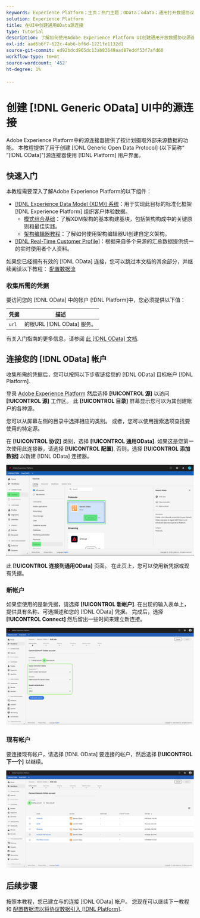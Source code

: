 ```yaml
---
keywords: Experience Platform；主页；热门主题；OData；odata；通用打开数据协议
solution: Experience Platform
title: 在UI中创建通用OData源连接
type: Tutorial
description: 了解如何使用Adobe Experience Platform UI创建通用开放数据协议源连接。
exl-id: aad6b6f7-622c-4ab6-bf6d-1221fe1132d1
source-git-commit: ed92bdcd965dc13ab83649aad87eddf53f7afd60
workflow-type: tm+mt
source-wordcount: '452'
ht-degree: 1%

---
```


# 创建 [!DNL Generic OData] UI中的源连接

Adobe Experience Platform中的源连接器提供了按计划摄取外部来源数据的功能。 本教程提供了用于创建 [!DNL Generic Open Data Protocol] (以下简称“ ”[!DNL OData]&quot;)源连接器使用 [!DNL Platform] 用户界面。

## 快速入门

本教程需要深入了解Adobe Experience Platform的以下组件：

* [[!DNL Experience Data Model (XDM)] 系统](../../../../../xdm/home.md)：用于实现此目标的标准化框架 [!DNL Experience Platform] 组织客户体验数据。
   * [模式组合基础](../../../../../xdm/schema/composition.md)：了解XDM架构的基本构建基块，包括架构构成中的关键原则和最佳实践。
   * [架构编辑器教程](../../../../../xdm/tutorials/create-schema-ui.md)：了解如何使用架构编辑器UI创建自定义架构。
* [[!DNL Real-Time Customer Profile]](../../../../../profile/home.md)：根据来自多个来源的汇总数据提供统一的实时使用者个人资料。

如果您已经拥有有效的 [!DNL OData] 连接，您可以跳过本文档的其余部分，并继续阅读以下教程： [配置数据流](../../dataflow/protocols.md)

### 收集所需的凭据

要访问您的 [!DNL OData] 中的帐户 [!DNL Platform]中，您必须提供以下值：

| 凭据 | 描述 |
| ---------- | ----------- |
| `url` | 的根URL [!DNL OData] 服务。 |

有关入门指南的更多信息，请参阅 [此 [!DNL OData] 文档](https://www.odata.org/getting-started/basic-tutorial/).

## 连接您的 [!DNL OData] 帐户

收集所需的凭据后，您可以按照以下步骤链接您的 [!DNL OData] 目标帐户 [!DNL Platform].

登录 [Adobe Experience Platform](https://platform.adobe.com) 然后选择 **[!UICONTROL 源]** 以访问 **[!UICONTROL 源]** 工作区。 此 **[!UICONTROL 目录]** 屏幕显示您可以为其创建帐户的各种源。

您可以从屏幕左侧的目录中选择相应的类别。 或者，您可以使用搜索选项查找要使用的特定源。

在 **[!UICONTROL 协议]** 类别，选择 **[!UICONTROL 通用OData]**. 如果这是您第一次使用此连接器，请选择 **[!UICONTROL 配置]**. 否则，选择 **[!UICONTROL 添加数据]** 以新建 [!DNL OData] 连接器。

![目录](../../../../images/tutorials/create/odata/catalog.png)

此 **[!UICONTROL 连接到通用OData]** 页面。 在此页上，您可以使用新凭据或现有凭据。

### 新帐户

如果您使用的是新凭据，请选择 **[!UICONTROL 新帐户]**. 在出现的输入表单上，提供具有名称、可选描述和您的 [!DNL OData] 凭据。 完成后，选择 **[!UICONTROL Connect]** 然后留出一些时间来建立新连接。

![connect](../../../../images/tutorials/create/odata/connect.png)

### 现有帐户

要连接现有帐户，请选择 [!DNL OData] 要连接的帐户，然后选择 **[!UICONTROL 下一个]** 以继续。

![现有](../../../../images/tutorials/create/odata/existing.png)

## 后续步骤

按照本教程，您已建立与的连接 [!DNL OData] 帐户。 您现在可以继续下一教程和 [配置数据流以将协议数据引入 [!DNL Platform]](../../dataflow/protocols.md).
